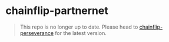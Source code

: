 # chainflip-partnernet

> This repo is no longer up to date. Please head to [chainflip-perseverance](https://github.com/chainflip-io/chainflip-perseverance) for the latest version.
